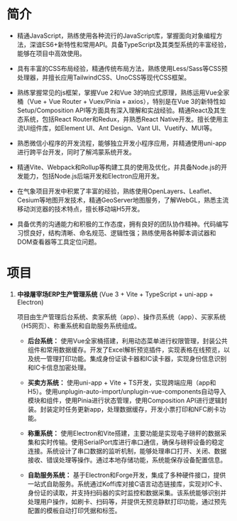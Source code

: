 # 简介

- 精通JavaScript，熟练使用各种流行的JavaScript库，掌握面向对象编程方法，深谙ES6+新特性和常用API。具备TypeScript及其类型系统的丰富经验，能够在项目中高效使用。

- 具有丰富的CSS布局经验，精通传统布局方法，熟练使用Less/Sass等CSS预处理器，并擅长应用TailwindCSS、UnoCSS等现代CSS框架。

- 熟练掌握常见的js框架，掌握Vue 2和Vue 3的响应式原理，熟练运用Vue全家桶（Vue + Vue Router + Vuex/Pinia + axios），特别是在Vue 3的新特性如Setup/Composition API等方面具有深入理解和实战经验。精通React及其生态系统，包括React Router和Redux，并熟悉React Native开发。擅长使用主流UI组件库，如Element UI、Ant Design、Vant UI、Vuetify、MUI等。

- 熟悉微信小程序的开发流程，能够独立开发小程序应用，并精通使用uni-app进行跨平台开发，同时了解鸿蒙系统开发。

- 精通Vite、Webpack和Rollup等构建工具的使用及优化，并具备Node.js的开发能力，包括Node.js后端开发和Electron应用开发。

- 在气象项目开发中积累了丰富的经验，熟练使用OpenLayers、Leaflet、Cesium等地图开发技术，精通GeoServer地图服务，了解WebGL，熟悉主流移动浏览器的技术特点，擅长移动端H5开发。

- 具备优秀的沟通能力和积极的工作态度，拥有良好的团队协作精神。代码编写习惯良好，结构清晰、命名规范、逻辑性强；熟练使用各种脚本调试器和DOM查看器等工具定位问题。

# 项目

1. **中禄屠宰场ERP生产管理系统** (Vue 3 + Vite + TypeScript + uni-app + Electron)

   项目由生产管理后台系统、卖家系统（app）、操作员系统（app）、买家系统（H5网页）、称重系统和自助服务系统组成。

   - **后台系统：** 使用Vue全家桶搭建，利用动态菜单进行权限管理，封装公共组件和常用数据缓存。开发了Excel解析预览插件，实现表格在线预览，以及统一管理打印功能。集成身份证读卡器和IC读卡器，实现身份信息识别和IC卡信息加密处理。

   - **买卖方系统：** 使用uni-app + Vite + TS开发，实现跨端应用（app和H5）。使用unplugin-auto-import/unplugin-vue-components自动导入模块和组件，使用Pinia进行状态管理，使用Composition API进行逻辑封装。封装定时任务更新app，处理数据缓存，开发小票打印和NFC刷卡功能。

   - **称重系统：** 使用Electron和Vite搭建，主要功能是实现电子磅秤的数据采集和实时传输。使用SerialPort库进行串口通信，确保与磅秤设备的稳定连接。系统设计了串口数据的监听机制，能够处理串口打开、关闭、数据接收、错误处理等操作。通过本地存储功能，系统能保存设备配置信息。

   - **自助服务系统：** 基于Electron和Forge开发，集成了多种硬件接口，提供一站式自助服务。系统通过Koffi库对接C语言动态链接库，实现对IC卡、身份证的读取，并支持扫码器的实时监控和数据采集。该系统能够识别并处理用户操作，如刷卡、扫码等，并提供无预览静默打印功能，通过预先配置的模板自动打印凭据和标签。
